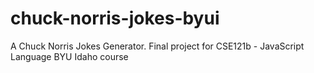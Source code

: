 # chuck-norris-jokes-byui
A Chuck Norris Jokes Generator. Final project for CSE121b - JavaScript Language BYU Idaho course
